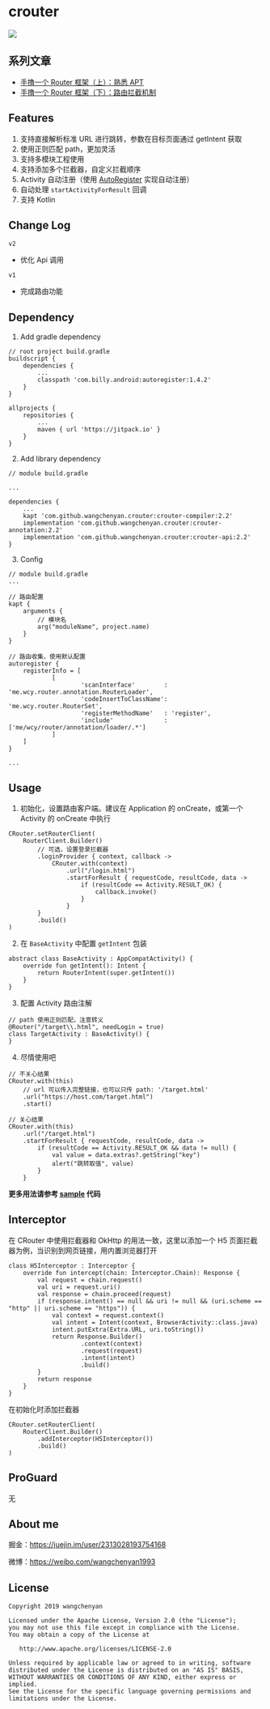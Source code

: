 # crouter

[![](https://jitpack.io/v/wangchenyan/crouter.svg)](https://jitpack.io/#wangchenyan/crouter)

## 系列文章

- [手撸一个 Router 框架（上）：熟悉 APT](https://juejin.im/post/6844903923606618126)
- [手撸一个 Router 框架（下）：路由拦截机制](https://juejin.im/post/6844904193866596365)

## Features

1. 支持直接解析标准 URL 进行跳转，参数在目标页面通过 getIntent 获取
2. 使用正则匹配 path，更加灵活
3. 支持多模块工程使用
4. 支持添加多个拦截器，自定义拦截顺序
5. Activity 自动注册（使用 [AutoRegister](https://github.com/luckybilly/AutoRegister) 实现自动注册）
6. 自动处理 `startActivityForResult` 回调
7. 支持 Kotlin

## Change Log

`v2`
- 优化 Api 调用

`v1`
- 完成路由功能

## Dependency

1. Add gradle dependency

```
// root project build.gradle
buildscript {
    dependencies {
        ...
        classpath 'com.billy.android:autoregister:1.4.2'
    }
}

allprojects {
	repositories {
		...
		maven { url 'https://jitpack.io' }
	}
}
```

2. Add library dependency

```
// module build.gradle

...

dependencies {
    ...
    kapt 'com.github.wangchenyan.crouter:crouter-compiler:2.2'
    implementation 'com.github.wangchenyan.crouter:crouter-annotation:2.2'
    implementation 'com.github.wangchenyan.crouter:crouter-api:2.2'
}
```

3. Config

```
// module build.gradle
...

// 路由配置
kapt {
    arguments {
        // 模块名
        arg("moduleName", project.name)
    }
}

// 路由收集，使用默认配置
autoregister {
    registerInfo = [
            [
                    'scanInterface'        : 'me.wcy.router.annotation.RouterLoader',
                    'codeInsertToClassName': 'me.wcy.router.RouterSet',
                    'registerMethodName'   : 'register',
                    'include'              : ['me/wcy/router/annotation/loader/.*']
            ]
    ]
}

...
```

## Usage

1. 初始化，设置路由客户端。建议在 Application 的 onCreate，或第一个 Activity 的 onCreate 中执行

```
CRouter.setRouterClient(
    RouterClient.Builder()
        // 可选，设置登录拦截器
        .loginProvider { context, callback ->
            CRouter.with(context)
                .url("/login.html")
                .startForResult { requestCode, resultCode, data ->
                    if (resultCode == Activity.RESULT_OK) {
                        callback.invoke()
                    }
                }
        }
        .build()
)
```

2. 在 `BaseActivity` 中配置 `getIntent` 包装

```
abstract class BaseActivity : AppCompatActivity() {
    override fun getIntent(): Intent {
        return RouterIntent(super.getIntent())
    }
}
```

3. 配置 Activity 路由注解

```
// path 使用正则匹配，注意转义
@Router("/target\\.html", needLogin = true)
class TargetActivity : BaseActivity() {
}
```

4. 尽情使用吧

```
// 不关心结果
CRouter.with(this)
    // url 可以传入完整链接，也可以只传 path: '/target.html'
    .url("https://host.com/target.html")
    .start()

// 关心结果
CRouter.with(this)
    .url("/target.html")
    .startForResult { requestCode, resultCode, data ->
        if (resultCode == Activity.RESULT_OK && data != null) {
            val value = data.extras?.getString("key")
            alert("跳转取值", value)
        }
    }
```

**更多用法请参考 [sample](https://github.com/wangchenyan/crouter/tree/master/sample) 代码**

## Interceptor

在 CRouter 中使用拦截器和 OkHttp 的用法一致，这里以添加一个 H5 页面拦截器为例，当识别到网页链接，用内置浏览器打开

```
class H5Interceptor : Interceptor {
    override fun intercept(chain: Interceptor.Chain): Response {
        val request = chain.request()
        val uri = request.uri()
        val response = chain.proceed(request)
        if (response.intent() == null && uri != null && (uri.scheme == "http" || uri.scheme == "https")) {
            val context = request.context()
            val intent = Intent(context, BrowserActivity::class.java)
            intent.putExtra(Extra.URL, uri.toString())
            return Response.Builder()
                    .context(context)
                    .request(request)
                    .intent(intent)
                    .build()
        }
        return response
    }
}
```

在初始化时添加拦截器

```
CRouter.setRouterClient(
    RouterClient.Builder()
        .addInterceptor(H5Interceptor())
        .build()
)
```

## ProGuard

无

## About me

掘金：https://juejin.im/user/2313028193754168

微博：https://weibo.com/wangchenyan1993

## License

    Copyright 2019 wangchenyan

    Licensed under the Apache License, Version 2.0 (the "License");
    you may not use this file except in compliance with the License.
    You may obtain a copy of the License at

       http://www.apache.org/licenses/LICENSE-2.0

    Unless required by applicable law or agreed to in writing, software
    distributed under the License is distributed on an "AS IS" BASIS,
    WITHOUT WARRANTIES OR CONDITIONS OF ANY KIND, either express or implied.
    See the License for the specific language governing permissions and
    limitations under the License.
